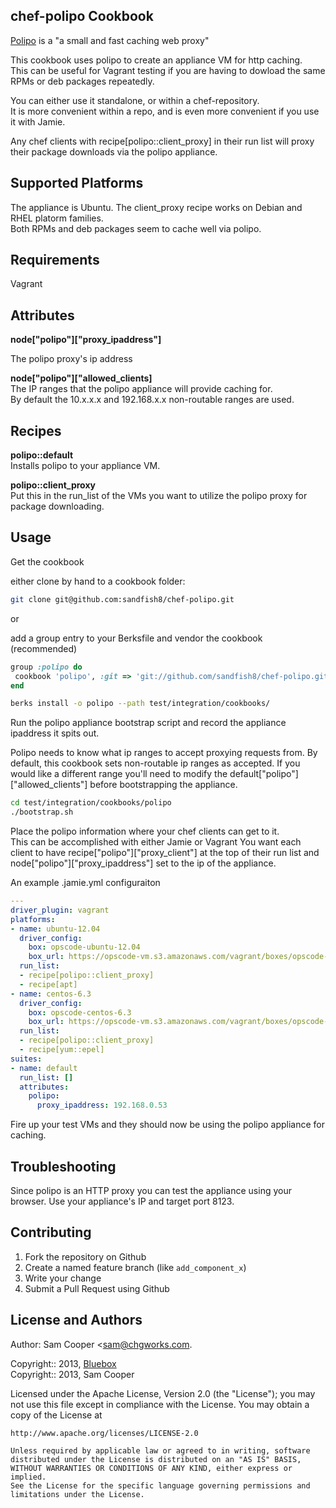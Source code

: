 chef-polipo Cookbook
--------------------

[Polipo](http://www.pps.univ-paris-diderot.fr/~jch/software/polipo/) is a "a small and fast caching web proxy"  

This cookbook uses polipo to create an appliance VM for http caching.  
This can be useful for Vagrant testing if you are having to dowload the same RPMs or deb packages repeatedly.

You can either use it standalone, or within a chef-repository.  
It is more convenient within a repo, and is even more convenient if you use it with Jamie.  

Any chef clients with recipe\[polipo::client\_proxy\] in their run list will proxy their package downloads via the polipo appliance.  


Supported Platforms
-------------------

The appliance is Ubuntu.  The client_proxy recipe works on Debian and RHEL platorm families.  
Both RPMs and deb packages seem to cache well via polipo.

Requirements
------------

Vagrant


Attributes
----------

**node["polipo"]["proxy_ipaddress"]**

The polipo proxy's ip address

**node["polipo"]["allowed_clients]**  
The IP ranges that the polipo appliance will provide caching for.  
By default the 10.x.x.x and 192.168.x.x non-routable ranges are used.

Recipes
--------

**polipo::default**  
Installs polipo to your appliance VM.  


**polipo::client\_proxy**  
Put this in the run_list of the VMs you want to utilize the polipo proxy for package downloading.

Usage
-----

Get the cookbook

either clone by hand to a cookbook folder:  
```bash
git clone git@github.com:sandfish8/chef-polipo.git
```

or

add a group entry to your Berksfile and vendor the cookbook  (recommended)  
  
```ruby
group :polipo do
 cookbook 'polipo', :git => 'git://github.com/sandfish8/chef-polipo.git'
end
```

```bash
berks install -o polipo --path test/integration/cookbooks/
```

Run the polipo appliance bootstrap script and record the appliance ipaddress it spits out.  

Polipo needs to know what ip ranges to accept proxying requests from.  By default, this cookbook sets non-routable ip ranges as accepted.
If you would like a different range you'll need to modify the default["polipo"]["allowed_clients"] before bootstrapping the appliance.
 
```bash
cd test/integration/cookbooks/polipo
./bootstrap.sh
```

Place the polipo information where your chef clients can get to it.  
This can be accomplished with either Jamie or Vagrant
You want each client to have recipe["polipo"]["proxy\_client"] at the top of their run list and node["polipo"]["proxy\_ipaddress"] set to the ip of the appliance.

An example .jamie.yml configuraiton

```yaml
---
driver_plugin: vagrant
platforms:
- name: ubuntu-12.04
  driver_config:
    box: opscode-ubuntu-12.04
    box_url: https://opscode-vm.s3.amazonaws.com/vagrant/boxes/opscode-ubuntu-12.04.box
  run_list:
  - recipe[polipo::client_proxy]
  - recipe[apt]
- name: centos-6.3
  driver_config:
    box: opscode-centos-6.3
    box_url: https://opscode-vm.s3.amazonaws.com/vagrant/boxes/opscode-centos-6.3.box
  run_list:
  - recipe[polipo::client_proxy]
  - recipe[yum::epel]
suites:
- name: default
  run_list: []
  attributes:
    polipo:
      proxy_ipaddress: 192.168.0.53
```

Fire up your test VMs and they should now be using the polipo appliance for caching.

Troubleshooting
---------------

Since polipo is an HTTP proxy you can test the appliance using your browser.  Use your appliance's IP and target port 8123.

Contributing
------------

1. Fork the repository on Github
2. Create a named feature branch (like `add_component_x`)
3. Write your change
6. Submit a Pull Request using Github

License and Authors
-------------------

Author: Sam Cooper <sam@chgworks.com.

Copyright:: 2013, [Bluebox](http://bluebox.net)  
Copyright:: 2013, Sam Cooper

Licensed under the Apache License, Version 2.0 (the "License");
you may not use this file except in compliance with the License.
You may obtain a copy of the License at

    http://www.apache.org/licenses/LICENSE-2.0
    
    Unless required by applicable law or agreed to in writing, software
    distributed under the License is distributed on an "AS IS" BASIS,
    WITHOUT WARRANTIES OR CONDITIONS OF ANY KIND, either express or implied.
    See the License for the specific language governing permissions and
    limitations under the License.
